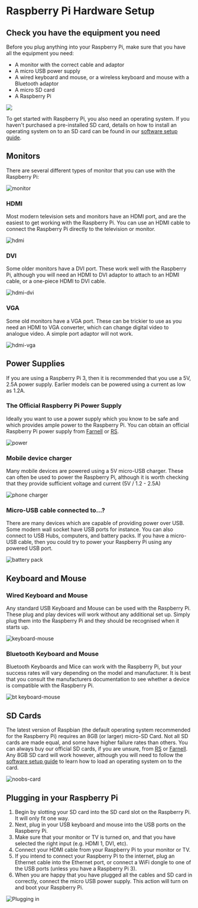 # Raspberry Pi Hardware Setup

## Check you have the equipment you need

Before you plug anything into your Raspberry Pi, make sure that you have all the equipment you need:

- A monitor with the correct cable and adaptor
- A micro USB power supply
- A wired keyboard and mouse, or a wireless keyboard and mouse with a Bluetooth adaptor
- A micro SD card
- A Raspberry Pi

![](images/all-the-things.png)

To get started with Raspberry Pi, you also need an operating system. If you haven't purchased a pre-installed SD card, details on how to install an operating system on to an SD card can be found in our [software setup guide](https://www.raspberrypi.org/learning/help-software-guide). 

## Monitors

There are several different types of monitor that you can use with the Raspberry Pi:

![monitor](images/monitor.png)

### HDMI
Most modern television sets and monitors have an HDMI port, and are the easiest to get working with the Raspberry Pi. You can use an HDMI cable to connect the Raspberry Pi directly to the television or monitor.

![hdmi](images/hdmi-cable.png)

### DVI
Some older monitors have a DVI port. These work well with the Raspberry Pi, although you will need an HDMI to DVI adaptor to attach to an HDMI cable, or a one-piece HDMI to DVI cable.

![hdmi-dvi](images/hdmi-dvi.jpg)

### VGA
Some old monitors have a VGA port. These can be trickier to use as you need an HDMI to VGA converter, which can change digital video to analogue video. A simple port adaptor will not work.

![hdmi-vga](images/hdmi-vga.jpg)

## Power Supplies

If you are using a Raspberry Pi 3, then it is recommended that you use a 5V, 2.5A power supply. Earlier models can be powered using a current as low as 1.2A.

### The Official Raspberry Pi Power Supply
Ideally you want to use a power supply which you know to be safe and which provides ample power to the Raspberry Pi. You can obtain an official Raspberry Pi power supply from [Farnell](http://cpc.farnell.com/stontronics/t5875dv/psu-raspberry-pi-5v-2-5a-multi/dp/SC14025) or [RS](http://uk.rs-online.com/web/p/plug-in-power-supply/9098126/).

![power](images/Power_Supply.png)

### Mobile device charger
Many mobile devices are powered using a 5V micro-USB charger. These can often be used to power the Raspberry Pi, although it is worth checking that they provide sufficient voltage and current (5V / 1.2 - 2.5A)

![phone charger](images/phone-charger.jpg)

### Micro-USB cable connected to...?
There are many devices which are capable of providing power over USB. Some modern wall socket have USB ports for instance. You can also connect to USB Hubs, computers, and battery packs. If you have a micro-USB cable, then you could try to power your Raspberry Pi using any powered USB port.

![battery pack](images/usb-power-pack.png)

## Keyboard and Mouse

### Wired Keyboard and Mouse
Any standard USB Keyboard and Mouse can be used with the Raspberry Pi. These plug and play devices will work without any additional set up. Simply plug them into the Raspberry Pi and they should be recognised when it starts up.

![keyboard-mouse](images/keyboard-mouse.png)

### Bluetooth Keyboard and Mouse

Bluetooth Keyboards and Mice can work with the Raspberry Pi, but your success rates will vary depending on the model and manufacturer. It is best that you consult the manufacturers documentation to see whether a device is compatible with the Raspberry Pi.

![bt keyboard-mouse](images/bt-keyboard-mouse.png)

## SD Cards

The latest version of Raspbian (the default operating system recommended for the Raspberry Pi) requires an 8GB (or larger) micro-SD Card. Not all SD cards are made equal, and some have higher failure rates than others. You can always buy our official SD cards, if you are unsure, from [RS](http://uk.rs-online.com/web/p/secure-digital-cards/9176317/) or [Farnell](https://cpc.farnell.com/sandisk/sdsdqu-008g-bmut/microsd-card-8gb-class-10-noobs/dp/SC13797?COM=main-search%20CMPNULL). Any 8GB SD card will work however, although you will need to follow the [software setup guide](https://www.raspberrypi.org/learning/help-software-guide) to learn how to load an operating system on to the card.

![noobs-card](images/noobs-card.png)

## Plugging in your Raspberry Pi

1. Begin by slotting your SD card into the SD card slot on the Raspberry Pi. It will only fit one way.
1. Next, plug in your USB keyboard and mouse into the USB ports on the Raspberry Pi.
1. Make sure that your monitor or TV is turned on, and that you have selected the right input (e.g. HDMI 1, DVI, etc).
1. Connect your HDMI cable from your Raspberry Pi to your monitor or TV.
1. If you intend to connect your Raspberry Pi to the internet, plug an Ethernet cable into the Ethernet port, or connect a WiFi dongle to one of the USB ports (unless you have a Raspberry Pi 3).
1. When you are happy that you have plugged all the cables and SD card in correctly, connect the micro USB power supply. This action will turn on and boot your Raspberry Pi.

  ![Plugging in](images/plug-in.gif)



